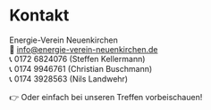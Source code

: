 # Kontakt

Energie-Verein Neuenkirchen  
📧 info@energie-verein-neuenkirchen.de  
📞 0172 6824076 (Steffen Kellermann)  
📞 0174 9946761 (Christian Buschmann)  
📞 0174 3928563 (Nils Landwehr)  

👉 Oder einfach bei unseren Treffen vorbeischauen!
